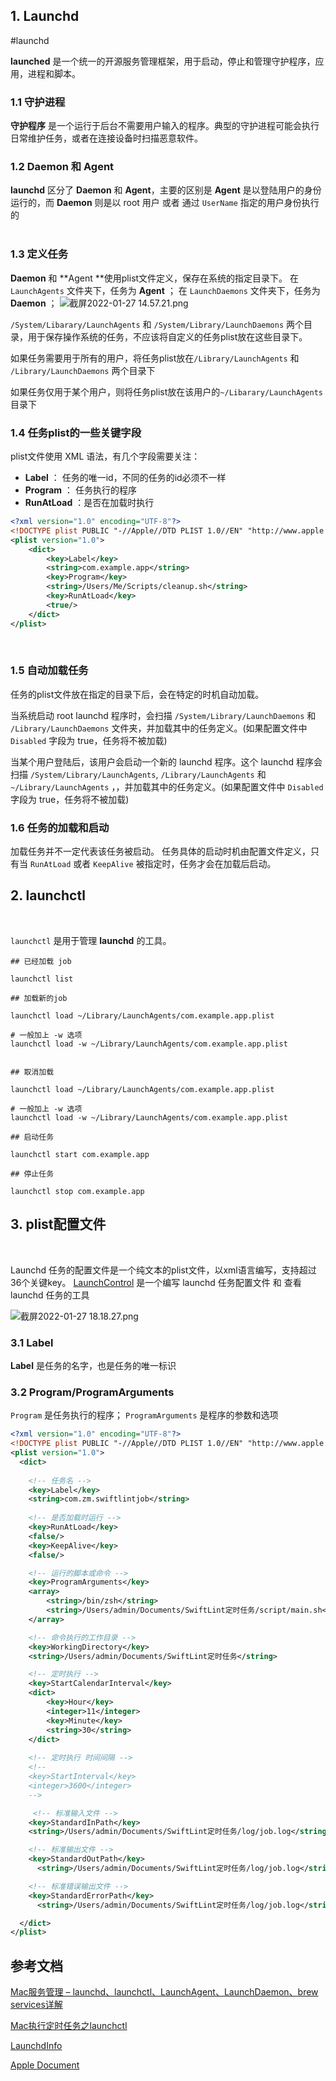 ## 1. Launchd
#launchd


**launched** 是一个统一的开源服务管理框架，用于启动，停止和管理守护程序，应用，进程和脚本。
### 1.1 守护进程


**守护程序** 是一个运行于后台不需要用户输入的程序。典型的守护进程可能会执行日常维护任务，或者在连接设备时扫描恶意软件。
​

### 1.2 Daemon 和 Agent 


**launchd** 区分了 **Daemon** 和 **Agent**，主要的区别是 **Agent** 是以登陆用户的身份运行的，而 **Daemon** 则是以 root 用户 或者 通过 `UserName` 指定的用户身份执行的  
​

### 1.3 定义任务 


**Daemon** 和 **Agent **使用plist文件定义，保存在系统的指定目录下。
在 `LaunchAgents` 文件夹下，任务为 **Agent** ； 在 `LaunchDaemons` 文件夹下，任务为 **Daemon** ； 
![截屏2022-01-27 14.57.21.png](https://cdn.nlark.com/yuque/0/2022/png/22724999/1643266679178-710f8fbf-6a10-4dad-bfca-39c327015dd9.png#clientId=ud8abcf5e-9592-4&from=drop&id=uc43e7b66&margin=%5Bobject%20Object%5D&name=%E6%88%AA%E5%B1%8F2022-01-27%2014.57.21.png&originHeight=436&originWidth=1700&originalType=binary&ratio=1&size=150267&status=done&style=none&taskId=ufdb691a2-a9ad-4769-89ce-25717af6434)


`/System/Libarary/LaunchAgents` 和 `/System/Library/LaunchDaemons` 两个目录，用于保存操作系统的任务，不应该将自定义的任务plist放在这些目录下。
​

如果任务需要用于所有的用户，将任务plist放在`/Library/LaunchAgents` 和 `/Library/LaunchDaemons` 两个目录下
​

如果任务仅用于某个用户，则将任务plist放在该用户的`~/Libarary/LaunchAgents`目录下 
### 1.4 任务plist的一些关键字段
plist文件使用 XML 语法，有几个字段需要关注：
​


- **Label** ： 任务的唯一id，不同的任务的id必须不一样
- **Program** ： 任务执行的程序 
- **RunAtLoad** ：是否在加载时执行
```xml
<?xml version="1.0" encoding="UTF-8"?>
<!DOCTYPE plist PUBLIC "-//Apple//DTD PLIST 1.0//EN" "http://www.apple.com/DTDs/PropertyList-1.0.dtd">
<plist version="1.0">
	<dict>
		<key>Label</key>
		<string>com.example.app</string>
		<key>Program</key>
		<string>/Users/Me/Scripts/cleanup.sh</string>
		<key>RunAtLoad</key>
		<true/>
	</dict>
</plist>

```
​

### 1.5 自动加载任务


任务的plist文件放在指定的目录下后，会在特定的时机自动加载。


当系统启动 root launchd 程序时，会扫描 `/System/Library/LaunchDaemons` 和 `/Library/LaunchDaemons` 文件夹，并加载其中的任务定义。(如果配置文件中 `Disabled` 字段为 true，任务将不被加载)
​

当某个用户登陆后，该用户会启动一个新的 launchd 程序。这个 launchd 程序会扫描 `/System/Library/LaunchAgents`, `/Library/LaunchAgents` 和 `~/Library/LaunchAgents` ，，并加载其中的任务定义。(如果配置文件中 `Disabled` 字段为 true，任务将不被加载)
### 1.6 任务的加载和启动


加载任务并不一定代表该任务被启动。 任务具体的启动时机由配置文件定义，只有当 `RunAtLoad` 或者 `KeepAlive` 被指定时，任务才会在加载后启动。


## 2. launchctl
​

`launchctl` 是用于管理 **launchd** 的工具。
```shell
## 已经加载 job

launchctl list

## 加载新的job

launchctl load ~/Library/LaunchAgents/com.example.app.plist

# 一般加上 -w 选项
launchctl load -w ~/Library/LaunchAgents/com.example.app.plist


## 取消加载 

launchctl load ~/Library/LaunchAgents/com.example.app.plist

# 一般加上 -w 选项
launchctl load -w ~/Library/LaunchAgents/com.example.app.plist

## 启动任务 

launchctl start com.example.app

## 停止任务 

launchctl stop com.example.app
```


## 3. plist配置文件
​

Launchd 任务的配置文件是一个纯文本的plist文件，以xml语言编写，支持超过36个关键key。 
[LaunchControl](https://www.soma-zone.com/LaunchControl/) 是一个编写 launchd 任务配置文件 和 查看launchd 任务的工具
​

![截屏2022-01-27 18.18.27.png](https://cdn.nlark.com/yuque/0/2022/png/22724999/1643278720805-1a07cb95-4797-4adc-801d-d1c903fedfee.png#clientId=ud8abcf5e-9592-4&from=drop&id=u7e6f25ca&margin=%5Bobject%20Object%5D&name=%E6%88%AA%E5%B1%8F2022-01-27%2018.18.27.png&originHeight=1468&originWidth=2518&originalType=binary&ratio=1&size=722276&status=done&style=none&taskId=ud0d314b6-c81f-4f77-9525-9fc7df263e0)
​

### 3.1 Label


**Label** 是任务的名字，也是任务的唯一标识 
​

### 3.2  Program/ProgramArguments


`Program` 是任务执行的程序； `ProgramArguments` 是程序的参数和选项






```xml
<?xml version="1.0" encoding="UTF-8"?>
<!DOCTYPE plist PUBLIC "-//Apple//DTD PLIST 1.0//EN" "http://www.apple.com/DTDs/PropertyList-1.0.dtd">
<plist version="1.0">
  <dict>
    
    <!-- 任务名 -->
    <key>Label</key>
    <string>com.zm.swiftlintjob</string>
    
    <!-- 是否加载时运行 -->
    <key>RunAtLoad</key>
    <false/>
    <key>KeepAlive</key>
    <false/>

    <!-- 运行的脚本或命令 -->
    <key>ProgramArguments</key>
    <array>
        <string>/bin/zsh</string>
        <string>/Users/admin/Documents/SwiftLint定时任务/script/main.sh</string>
    </array>

    <!-- 命令执行的工作目录 -->
    <key>WorkingDirectory</key>
    <string>/Users/admin/Documents/SwiftLint定时任务</string>

    <!-- 定时执行 -->
    <key>StartCalendarInterval</key>
    <dict>
        <key>Hour</key>
        <integer>11</integer>
        <key>Minute</key>
        <string>30</string>
    </dict>
       
    <!-- 定时执行 时间间隔 -->
    <!-- 
    <key>StartInterval</key>
    <integer>3600</integer> 
    -->

     <!-- 标准输入文件 -->
    <key>StandardInPath</key>
    <string>/Users/admin/Documents/SwiftLint定时任务/log/job.log</string>

    <!-- 标准输出文件 -->
    <key>StandardOutPath</key>
      <string>/Users/admin/Documents/SwiftLint定时任务/log/job.log</string>

    <!-- 标准错误输出文件 -->
    <key>StandardErrorPath</key>
      <string>/Users/admin/Documents/SwiftLint定时任务/log/job.log</string>

  </dict>
</plist>

```


## 参考文档


[Mac服务管理 – launchd、launchctl、LaunchAgent、LaunchDaemon、brew services详解](https://www.xiebruce.top/983.html)

[Mac执行定时任务之launchctl](https://www.jianshu.com/p/b65c1d339eec)

[LaunchdInfo](https://www.launchd.info/)

[Apple Document](https://developer.apple.com/library/archive/technotes/tn2083/_index.html#//apple_ref/doc/uid/DTS10003794-CH1-SUBSECTION20)​
